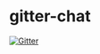 # gitter-chat

[![Gitter](https://badges.gitter.im/Join%20Chat.svg)](https://gitter.im/mistamadd001/gitter-chat?utm_source=badge&utm_medium=badge&utm_campaign=pr-badge&utm_content=badge)